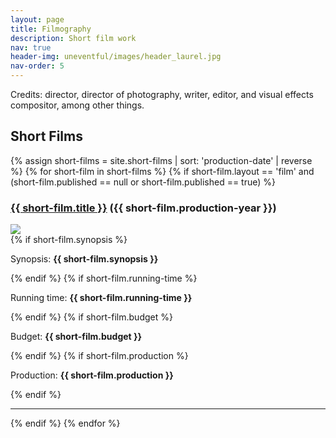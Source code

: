 ```yaml
---
layout: page
title: Filmography
description: Short film work
nav: true
header-img: uneventful/images/header_laurel.jpg
nav-order: 5
---
```


Credits: director, director of photography, writer, editor, and visual effects compositor, among other things.

<h2> Short Films</h2>
{% assign short-films = site.short-films | sort: 'production-date' | reverse %}
{% for short-film in short-films %}
{% if short-film.layout == 'film' and (short-film.published == null or short-film.published == true)  %}
<div class="row">

  <h3 class="text-uppercase"><a href="{{ short-film.url }}">{{ short-film.title }}</a><span class=""> ({{ short-film.production-year }})</span></h3>
  <div class="col-md-4">
    <img class="img-responsive" src="{{ short-film.url }}/{{ short-film.thumbnail }}">
  </div>
    <div class="col-md-8">
  {% if short-film.synopsis %}<p>Synopsis: <strong>{{ short-film.synopsis }}</strong></p>{% endif %}
  {% if short-film.running-time %}<p>Running time: <strong>{{ short-film.running-time }}</strong></p>{% endif %}
   {% if short-film.budget %}<p>Budget: <strong>{{ short-film.budget }}</strong></p>{% endif %}
   {% if short-film.production %}<p>Production: <strong>{{ short-film.production }}</strong></p>{% endif %}
  </div>
  </div>
  <hr>
  {% endif %}
{% endfor %}

